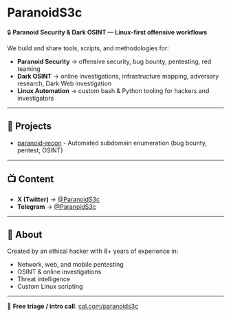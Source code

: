 # ParanoidS3c

🔒 **Paranoid Security & Dark OSINT — Linux-first offensive workflows**

We build and share tools, scripts, and methodologies for:
- **Paranoid Security** → offensive security, bug bounty, pentesting, red teaming
- **Dark OSINT** → online investigations, infrastructure mapping, adversary research, Dark Web investigation
- **Linux Automation** → custom bash & Python tooling for hackers and investigators

---

## 🚀 Projects

- [paranoid-recon](https://github.com/paranoidsec/paranoid-recon) - Automated subdomain enumeration (bug bounty, pentest, OSINT)

---

## 📺 Content
- **X (Twitter)** → [@ParanoidS3c](https://x.com/ParanoidS3c)
- **Telegram** → [@ParanoidS3c](https://t.me/paranoidsec)

---

## 👤 About
Created by an ethical hacker with 8+ years of experience in:
- Network, web, and mobile pentesting
- OSINT & online investigations
- Threat intelligence
- Custom Linux scripting

---

📅 **Free triage / intro call**: [cal.com/paranoids3c](https://cal.com/paranoids3c/)
